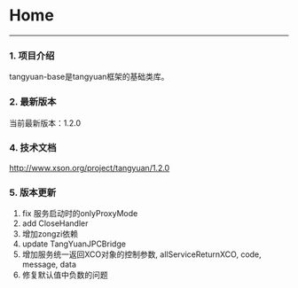 # Home

------

### 1. 项目介绍

tangyuan-base是tangyuan框架的基础类库。

### 2. 最新版本

当前最新版本：1.2.0

### 4. 技术文档

<http://www.xson.org/project/tangyuan/1.2.0>

### 5. 版本更新

1. fix 服务启动时的onlyProxyMode
2. add CloseHandler
3. 增加zongzi依赖
4. update TangYuanJPCBridge
5. 增加服务统一返回XCO对象的控制参数, allServiceReturnXCO, code, message, data
6. 修复默认值中负数的问题

